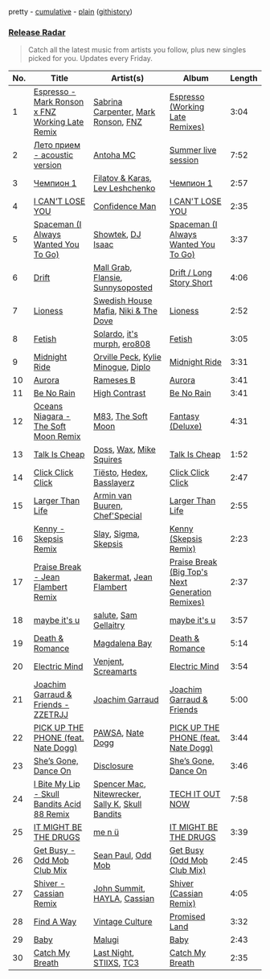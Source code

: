pretty - [cumulative](/playlists/cumulative/Release%20Radar.md) - [plain](/playlists/plain/37i9dQZEVXbsudmxBFKW7G) ([githistory](https://github.githistory.xyz/vitokorn/spotify-playlist-archive/blob/master/playlists/plain/37i9dQZEVXbsudmxBFKW7G))
### [Release Radar](https://open.spotify.com/playlist/37i9dQZEVXbsudmxBFKW7G)

> Catch all the latest music from artists you follow, plus new singles picked for you. Updates every Friday.

| No. | Title | Artist(s) | Album | Length |
|---|---|---|---|---|
| 1 | [Espresso - Mark Ronson x FNZ Working Late Remix](https://open.spotify.com/track/2rHUyJioDOKDshDDxzbISl) | [Sabrina Carpenter](https://open.spotify.com/artist/74KM79TiuVKeVCqs8QtB0B), [Mark Ronson](https://open.spotify.com/artist/3hv9jJF3adDNsBSIQDqcjp), [FNZ](https://open.spotify.com/artist/0m1Du6Kw4kGwCkQdcRSLL7) | [Espresso (Working Late Remixes)](https://open.spotify.com/album/29UKCfgIX2fgBff2uSz6qV) | 3:04 |
| 2 | [Лето прием - acoustic version](https://open.spotify.com/track/5nLa6iM1xe9wdOhxzLYSGw) | [Antoha MC](https://open.spotify.com/artist/6OqmKFaRcw0f23m5PQ9CrL) | [Summer live session](https://open.spotify.com/album/7pn6p8inNsigQRXFxARZNp) | 7:52 |
| 3 | [Чемпион 1](https://open.spotify.com/track/0fSww7GemuHovQpnIJFypT) | [Filatov & Karas](https://open.spotify.com/artist/5NW2uPFatEKjZQ5gpWD8HO), [Lev Leshchenko](https://open.spotify.com/artist/1wKAt2EC04FJXM6XbbKV39) | [Чемпион 1](https://open.spotify.com/album/651I2YdwfKCzScRXEnhnq9) | 2:57 |
| 4 | [I CAN’T LOSE YOU](https://open.spotify.com/track/1LLC7MZufBwaO52XRtGRHD) | [Confidence Man](https://open.spotify.com/artist/0RwXnFrEoI8tltFvYpJgP6) | [I CAN'T LOSE YOU](https://open.spotify.com/album/4Vks6PwxrmJ6CAfhNSrcvO) | 2:35 |
| 5 | [Spaceman (I Always Wanted You To Go)](https://open.spotify.com/track/3YJncpVgKGupGGoBZUUdSs) | [Showtek](https://open.spotify.com/artist/3gk0OYeLFWYupGFRHqLSR7), [DJ Isaac](https://open.spotify.com/artist/2FmgW6Jee0JQKtb6EnBWCq) | [Spaceman (I Always Wanted You To Go)](https://open.spotify.com/album/02PPzEyqJXkSm7kHg6ycAt) | 3:37 |
| 6 | [Drift](https://open.spotify.com/track/75psyfokDgEGACe1wurFPa) | [Mall Grab](https://open.spotify.com/artist/7yF6JnFPDzgml2Ytkyl5D7), [Flansie](https://open.spotify.com/artist/2BArfYNHUsUFaABc7WzoSI), [Sunnysoposted](https://open.spotify.com/artist/0U3uMh2JMp81V2hup0bJdt) | [Drift / Long Story Short](https://open.spotify.com/album/2Xd17DTj75hnMPUFEkHBGx) | 4:06 |
| 7 | [Lioness](https://open.spotify.com/track/73rh3AJNXQl8iMWgWRrQTR) | [Swedish House Mafia](https://open.spotify.com/artist/1h6Cn3P4NGzXbaXidqURXs), [Niki & The Dove](https://open.spotify.com/artist/4hiLNlqr4vQdiuo1aQKSXS) | [Lioness](https://open.spotify.com/album/2IG3XIcW8Vzk6rWJh0UU2u) | 2:52 |
| 8 | [Fetish](https://open.spotify.com/track/5iuVm0iFFVThDwJ1CC4HHl) | [Solardo](https://open.spotify.com/artist/0oO1IaDOBSeI96HbnCa5pZ), [it's murph](https://open.spotify.com/artist/3zW0xazqnHoq9QV9zBROVC), [ero808](https://open.spotify.com/artist/6x9CKUBQ96VjXxKgGE5hIw) | [Fetish](https://open.spotify.com/album/7J4EH4bP7h8oqmDVvpBPAz) | 3:05 |
| 9 | [Midnight Ride](https://open.spotify.com/track/2BFnfCnAW6O1a1vZ8NZvkO) | [Orville Peck](https://open.spotify.com/artist/46auOkH1pk28rWrSoUNhLo), [Kylie Minogue](https://open.spotify.com/artist/4RVnAU35WRWra6OZ3CbbMA), [Diplo](https://open.spotify.com/artist/5fMUXHkw8R8eOP2RNVYEZX) | [Midnight Ride](https://open.spotify.com/album/0q0asrBrmBwrRMXeqxDvBY) | 3:31 |
| 10 | [Aurora](https://open.spotify.com/track/61U6ZHFdQ2GccCN6f9nyXE) | [Rameses B](https://open.spotify.com/artist/06EfEcjc0vdvI6VNL0soIO) | [Aurora](https://open.spotify.com/album/2c8E6W1bQcr05o9dqludg5) | 3:41 |
| 11 | [Be No Rain](https://open.spotify.com/track/13GXo8z2wqy2B4MqDkuXiu) | [High Contrast](https://open.spotify.com/artist/0bxHci3JIhhKA53n8rH3tT) | [Be No Rain](https://open.spotify.com/album/3ZC0mjUMcd88fvqq8jnJQv) | 3:41 |
| 12 | [Oceans Niagara - The Soft Moon Remix](https://open.spotify.com/track/6pHfSd0TcZJgPSzhRygwW5) | [M83](https://open.spotify.com/artist/63MQldklfxkjYDoUE4Tppz), [The Soft Moon](https://open.spotify.com/artist/40HeNm05FEAxGx8gUOV4my) | [Fantasy (Deluxe)](https://open.spotify.com/album/6ITKFwyXdI2S8JKsWPfJtq) | 4:31 |
| 13 | [Talk Is Cheap](https://open.spotify.com/track/5VoKHZaGCkkbnSvwM0plA9) | [Doss](https://open.spotify.com/artist/1uq28uGTtw8EiOJbXR64qf), [Wax](https://open.spotify.com/artist/36kzCQhGfJzrLuZzrHweNV), [Mike Squires](https://open.spotify.com/artist/59Q1RHoClIRbIUlf29cFsY) | [Talk Is Cheap](https://open.spotify.com/album/6CU3JMOQpcV38Wi2ajZZZE) | 1:52 |
| 14 | [Click Click Click](https://open.spotify.com/track/5E1XI3JnHOoSEcY2hYnbhj) | [Tiësto](https://open.spotify.com/artist/2o5jDhtHVPhrJdv3cEQ99Z), [Hedex](https://open.spotify.com/artist/22I9QWygJ2IfxR855VsA3t), [Basslayerz](https://open.spotify.com/artist/3jBkpEV3zrHLO6r2iKZeew) | [Click Click Click](https://open.spotify.com/album/5Zvp6MgsmxCHWNB4G7WbVl) | 2:47 |
| 15 | [Larger Than Life](https://open.spotify.com/track/3yFBafYy3cGudBvolHd6oF) | [Armin van Buuren](https://open.spotify.com/artist/0SfsnGyD8FpIN4U4WCkBZ5), [Chef'Special](https://open.spotify.com/artist/7IiSLreTg1of8dDwxwiPw3) | [Larger Than Life](https://open.spotify.com/album/3f0XtfT59o0aBvKTetArtD) | 2:55 |
| 16 | [Kenny - Skepsis Remix](https://open.spotify.com/track/4urfMzPz8HFICEzYIw3cku) | [Slay](https://open.spotify.com/artist/3mJPM3drRUdlDVXcc3tA0M), [Sigma](https://open.spotify.com/artist/01pKrlgPJhm5dB4lneYAqS), [Skepsis](https://open.spotify.com/artist/6DnQYUjtYusK9QJts9HqSC) | [Kenny (Skepsis Remix)](https://open.spotify.com/album/6DBc9iP5fGOhRMWgH1qwDa) | 2:23 |
| 17 | [Praise Break - Jean Flambert Remix](https://open.spotify.com/track/0sUvo0PiZX94Yns5H0ha3g) | [Bakermat](https://open.spotify.com/artist/3MyFDtqB80WZvbtCZRsekM), [Jean Flambert](https://open.spotify.com/artist/5HxdXg5H2sVQtBvChbLetX) | [Praise Break (Big Top's Next Generation Remixes)](https://open.spotify.com/album/5A0wG2I6TNDZAD14pwVRbL) | 2:37 |
| 18 | [maybe it's u](https://open.spotify.com/track/2K0onXEr9iCUSYonEf0Bl4) | [salute](https://open.spotify.com/artist/1np8xozf7ATJZDi9JX8Dx5), [Sam Gellaitry](https://open.spotify.com/artist/07UJz804RJxqNvxFXC3h9H) | [maybe it's u](https://open.spotify.com/album/5tDwbRikZ6n4A1EN2fJPHZ) | 3:57 |
| 19 | [Death & Romance](https://open.spotify.com/track/5jnlJbBK53L6Nd3ox8T0ot) | [Magdalena Bay](https://open.spotify.com/artist/1oPRcJUkloHaRLYx0olBLJ) | [Death & Romance](https://open.spotify.com/album/51g8P7ai5xyj970iIdmMFz) | 5:14 |
| 20 | [Electric Mind](https://open.spotify.com/track/4ojn7MjlvOV8eLQOvJ694n) | [Venjent](https://open.spotify.com/artist/7xu08SujAqLp7BGinS96vd), [Screamarts](https://open.spotify.com/artist/2WLKRiOp43XLwVhRdt46mH) | [Electric Mind](https://open.spotify.com/album/0ZWkr6PXudiXFufA7V6uJm) | 3:54 |
| 21 | [Joachim Garraud & Friends - ZZETRJJ](https://open.spotify.com/track/4sGqTbGrUUBzJdw50ubhIn) | [Joachim Garraud](https://open.spotify.com/artist/4EhiIwwMPecLznwn87sRw2) | [Joachim Garraud & Friends](https://open.spotify.com/album/2S1P5VCIHWNYYktyQV2E2C) | 5:00 |
| 22 | [PICK UP THE PHONE (feat. Nate Dogg)](https://open.spotify.com/track/6o0gJtOgimGamRBTS80H5g) | [PAWSA](https://open.spotify.com/artist/4E0HD2PMY8kQJIjlShrLUS), [Nate Dogg](https://open.spotify.com/artist/1Oa0bMld0A3u5OTYfMzp5h) | [PICK UP THE PHONE (feat. Nate Dogg)](https://open.spotify.com/album/7gRGY7lnuazLB3axrV5yWE) | 3:44 |
| 23 | [She’s Gone, Dance On](https://open.spotify.com/track/29I9dv9Nq704w0Oc5yFGsR) | [Disclosure](https://open.spotify.com/artist/6nS5roXSAGhTGr34W6n7Et) | [She’s Gone, Dance On](https://open.spotify.com/album/4klc9KJJVpA7fwJJT1duGq) | 3:46 |
| 24 | [I Bite My Lip - Skull Bandits Acid 88 Remix](https://open.spotify.com/track/2lZOuESDIjZ8nAiB5qLX8V) | [Spencer Mac](https://open.spotify.com/artist/0OSK9DKgFmtCqbisg1kTfJ), [Nitewrecker](https://open.spotify.com/artist/1HPimdshTiO1D22Fj7y3H0), [Sally K](https://open.spotify.com/artist/7BDv4zpOM4x1Dbp2gHXLDy), [Skull Bandits](https://open.spotify.com/artist/64h0BwzCWrBh6KZmW4C3sY) | [TECH IT OUT NOW](https://open.spotify.com/album/6ES52IFhSptUutGab6xn1J) | 7:58 |
| 25 | [IT MIGHT BE THE DRUGS](https://open.spotify.com/track/6gnWzz8OrdSVC7r0yhqJs4) | [me n ü](https://open.spotify.com/artist/1hqo0TnaWxL6jVm0wdzi9f) | [IT MIGHT BE THE DRUGS](https://open.spotify.com/album/7oxDOgfgFrCFHxPzPFrl3V) | 3:39 |
| 26 | [Get Busy - Odd Mob Club Mix](https://open.spotify.com/track/76UVi3tz2rpTOPtvstIoK2) | [Sean Paul](https://open.spotify.com/artist/3Isy6kedDrgPYoTS1dazA9), [Odd Mob](https://open.spotify.com/artist/4qLwtWhlhyAoQ4S9mSrDW9) | [Get Busy (Odd Mob Club Mix)](https://open.spotify.com/album/7BPFEggYyxdKc33fjXFCxy) | 2:45 |
| 27 | [Shiver - Cassian Remix](https://open.spotify.com/track/3wPPekju1lN3XgdtYCWmOS) | [John Summit](https://open.spotify.com/artist/7kNqXtgeIwFtelmRjWv205), [HAYLA](https://open.spotify.com/artist/4yX6mpMyBGf9UfvBB8JJrc), [Cassian](https://open.spotify.com/artist/1ChtRJ3f4rbv4vtz87i6CD) | [Shiver (Cassian Remix)](https://open.spotify.com/album/2TUxf9Z7J0Mxhm8jgpKAtv) | 4:05 |
| 28 | [Find A Way](https://open.spotify.com/track/2cLE11abGzLpyeDk4BkjDK) | [Vintage Culture](https://open.spotify.com/artist/28uJnu5EsrGml2tBd7y8ts) | [Promised Land](https://open.spotify.com/album/0uj28c7dMMgO59Jzx84bSE) | 3:32 |
| 29 | [Baby](https://open.spotify.com/track/5NNOhlMKhGFODsPv2O4Nuq) | [Malugi](https://open.spotify.com/artist/50udUOTR7dQUgyPwPuCLM6) | [Baby](https://open.spotify.com/album/4JYfU6NeDueGC1ZXKQO6Vs) | 2:43 |
| 30 | [Catch My Breath](https://open.spotify.com/track/428JKTCwBLMmH4awjflZdB) | [Last Night](https://open.spotify.com/artist/166zS8Wzsn7smxaBSQvlXs), [STIIXS](https://open.spotify.com/artist/4sbRNKvoOiBIGwvN8AEhX8), [TC3](https://open.spotify.com/artist/3KqgDu9B4IoPir17XBrb4M) | [Catch My Breath](https://open.spotify.com/album/5jUwQw1xebwhlXWaV3TLhx) | 2:35 |